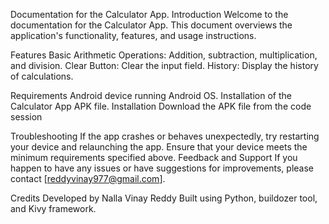 Documentation for the Calculator App.
Introduction
Welcome to the documentation for the Calculator App. This document overviews the application's functionality, features, and usage instructions.

Features
Basic Arithmetic Operations: Addition, subtraction, multiplication, and division.
Clear Button: Clear the input field.
History: Display the history of calculations.

Requirements
Android device running Android OS.
Installation of the Calculator App APK file.
Installation
Download the APK file from the code session

Troubleshooting
If the app crashes or behaves unexpectedly, try restarting your device and relaunching the app.
Ensure that your device meets the minimum requirements specified above.
Feedback and Support
If you happen to have any issues or have suggestions for improvements, please contact [reddyvinay977@gmail.com].

Credits
Developed by Nalla Vinay Reddy
Built using Python, buildozer tool, and Kivy framework.
